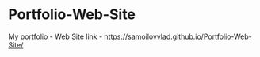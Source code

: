 # Portfolio-Web-Site
My portfolio - Web Site
link - https://samoilovvlad.github.io/Portfolio-Web-Site/
